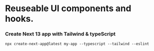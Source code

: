 # Reuseable UI components and hooks.

### Create Next 13 app with Tailwind & typeScript
```
npx create-next-app@latest my-app --typescript --tailwind --eslint
```
